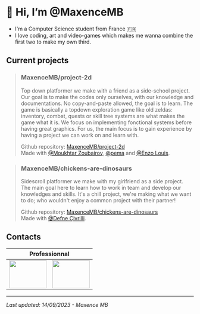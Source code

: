 # 👋 Hi, I’m @MaxenceMB
- I'm a Computer Science student from France 🇫🇷
- I love coding, art and video-games which makes me wanna combine the first two to make my own third.

  

## Current projects  

> ### MaxenceMB/project-2d
> Top down platformer we make with a friend as a side-school project. Our goal is to make the codes only ourselves, with our knowledge and documentations. No copy-and-paste allowed, the goal is to learn.
> The game is basically a topdown exploration game like old zeldas: inventory, combat, quests or skill tree systems are what makes the game what it is. We focus on implementing fonctional systems before having great graphics.
> For us, the main focus is to gain experience by having a project we can work on and learn with.  
>
> Github repository: [MaxenceMB/project-2d](https://github.com/MaxenceMB/project-2d)  
> Made with [@Moukhtar Zoubairov](https://github.com/MoukhtarZBV), [@pema](https://github.com/pgwk) and [@Enzo Louis](https://github.com/enzolouis).    

> ### MaxenceMB/chickens-are-dinosaurs
> Sidescroll platformer we make with my girlfriend as a side project. The main goal here to learn how to work in team and develop our knowledges and skills. It's a chill project, we're making what we want to do; who wouldn't enjoy a common project with their partner!
>
> Github repository: [MaxenceMB/chickens-are-dinosaurs](https://github.com/MaxenceMB/chickens-are-dinosaurs)  
> Made with [@Defne Çivrilli](https://github.com/daphnexl).  



## Contacts
<table>
  <thead>
    <tr>
      <th colspan=2>Professionnal</th>
    </tr>
  </thead>
  <tbody>
    <tr>
      <td><a href = "https://linkedin.com/in/maxence-maury-balit"><img src = "https://www.svgrepo.com/show/54425/linkedin.svg" style = "height: 75px; width: 100px;"/></a></td>
      <td><a href = "mailto:maury.maxence13@gmail.com"><img src = "https://www.svgrepo.com/show/375840/mail.svg" style = "height: 75px; width: 100px;"/></a></td>
    </tr>
  </tbody>
</table>

----------------------------------------------------------------------------------------------------------------------------------------------  
*Last updated: 14/09/2023  -  Maxence MB*
